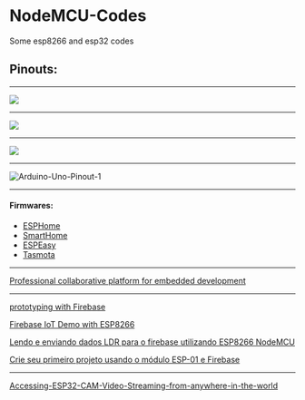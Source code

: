 # NodeMCU-Codes
Some esp8266 and esp32 codes

## Pinouts:
---

![](https://blog.eletrogate.com/wp-content/uploads/2020/04/screenshot_4.jpg)

---

![](https://components101.com/sites/default/files/component_pin/NodeMCU-ESP8266-Pinout.jpg)

---

![](https://i2.wp.com/randomnerdtutorials.com/wp-content/uploads/2018/08/ESP32-DOIT-DEVKIT-V1-Board-Pinout-36-GPIOs-updated.jpg?ssl=1)

---

![Arduino-Uno-Pinout-1](https://user-images.githubusercontent.com/29678099/89638629-8233c380-d882-11ea-90f3-f2621b88c986.png)

---

#### Firmwares:

 *  [ESPHome](https://esphome.io/)
 *  [SmartHome](#)
 *  [ESPEasy](https://www.letscontrolit.com/wiki/index.php/ESPEasy)
 *  [Tasmota](https://tasmota.github.io/docs/)

---

[Professional collaborative platform for embedded development](https://platformio.org/)

---

[prototyping with Firebase](https://www.freecodecamp.org/news/iot-prototyping-with-firebase-doing-more-with-less-2f5c746dac8b/)

[Firebase IoT Demo with ESP8266](https://github.com/kaizoku-oh/firebase-iot-demo)

[Lendo e enviando dados LDR para o firebase utilizando ESP8266 NodeMCU](https://www.embarcados.com.br/envio-dados-ldr-firebase-esp8266/)

[Crie seu primeiro projeto usando o módulo ESP-01 e Firebase](https://www.embarcados.com.br/esp-01-firebase/)

---

[Accessing-ESP32-CAM-Video-Streaming-from-anywhere-in-the-world](https://www.elementzonline.com/blog/Accessing-ESP32-CAM-Video-Streaming-from-anywhere-in-the-world)
